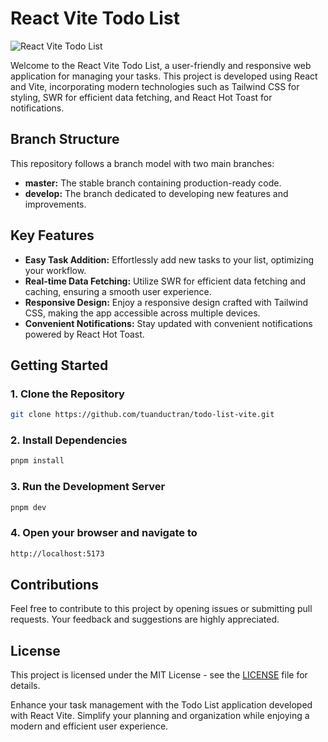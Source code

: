 # React Vite Todo List

![React Vite Todo List](https://todo-list-vite-eight.vercel.app/IMG_0765.png)

Welcome to the React Vite Todo List, a user-friendly and responsive web application for managing your tasks. This project is developed using React and Vite, incorporating modern technologies such as Tailwind CSS for styling, SWR for efficient data fetching, and React Hot Toast for notifications.

## Branch Structure

This repository follows a branch model with two main branches:

- **master:** The stable branch containing production-ready code.
- **develop:** The branch dedicated to developing new features and improvements.

## Key Features

- **Easy Task Addition:** Effortlessly add new tasks to your list, optimizing your workflow.
- **Real-time Data Fetching:** Utilize SWR for efficient data fetching and caching, ensuring a smooth user experience.
- **Responsive Design:** Enjoy a responsive design crafted with Tailwind CSS, making the app accessible across multiple devices.
- **Convenient Notifications:** Stay updated with convenient notifications powered by React Hot Toast.

## Getting Started

### 1. Clone the Repository

```sh
git clone https://github.com/tuanductran/todo-list-vite.git
```

### 2. Install Dependencies

```sh
pnpm install
```

### 3. Run the Development Server

```sh
pnpm dev
```

### 4. Open your browser and navigate to

```sh
http://localhost:5173
```

## Contributions

Feel free to contribute to this project by opening issues or submitting pull requests. Your feedback and suggestions are highly appreciated.

## License

This project is licensed under the MIT License - see the [LICENSE](LICENSE) file for details.

Enhance your task management with the Todo List application developed with React Vite. Simplify your planning and organization while enjoying a modern and efficient user experience.
